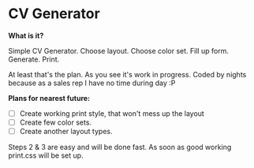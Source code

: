 CV  Generator
==============

**What is it?**

Simple CV Generator. Choose layout. Choose color set. Fill up form. Generate. Print.

At least that's the plan.
As you see it's work in progress. Coded by nights because as a sales rep I have no time during day :P

**Plans for nearest future:**
- [ ] Create working print style, that won't mess up the layout
- [ ] Create few color sets.
- [ ] Create another layout types.

Steps 2 & 3 are easy and will be done fast. As soon as good working print.css will be set up.

